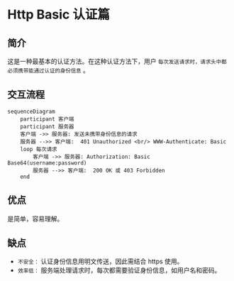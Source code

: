 # Http Basic 认证篇

## 简介

这是一种最基本的认证方法。在这种认证方法下，用户 `每次发送请求时，请求头中都必须携带能通过认证的身份信息` 。

## 交互流程

``` mermaid
sequenceDiagram
    participant 客户端
    participant 服务器
    客户端 ->> 服务器: 发送未携带身份信息的请求
    服务器 -->> 客户端:  401 Unauthorized <br/> WWW-Authenticate: Basic
    loop 每次请求
        客户端 ->> 服务器: Authorization: Basic Base64(username:password)
        服务器 -->> 客户端:  200 OK 或 403 Forbidden
    end
```

## 优点

是简单，容易理解。

## 缺点

* `不安全：` 认证身份信息用明文传送，因此需结合 https 使用。
* `效率低：` 服务端处理请求时，每次都需要验证身份信息，如用户名和密码。

